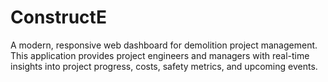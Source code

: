 # ConstructE
A modern, responsive web dashboard for demolition project management. This application provides project engineers and managers with real-time insights into project progress, costs, safety metrics, and upcoming events.
